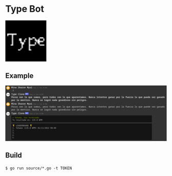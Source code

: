 # Type Bot
![alt text](Type_logo.png)

## Example
![alt text](Preview.png)

## Build

`$ go run source/*.go -t TOKEN`

